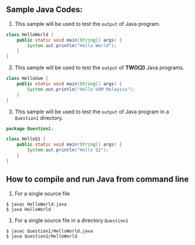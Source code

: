 ## Sample Java Codes:

1. This sample will be used to test the `output` of Java program.
```java
class HelloWorld {
    public static void main(String[] args) {
        System.out.println("Hello World"); 
    }
}
```

2. This sample will be used to test the `output` of __TWO(2)__ Java programs.
```java
class HelloUum {
    public static void main(String[] args) {
        System.out.println("Hello UUM Malaysia"); 
    }
}
```

3. This sample will be used to test the `output` of Java program in a `Question1` directory.
```java
package Question1;

class HelloQ1 {
    public static void main(String[] args) {
        System.out.println("Hello Q2"); 
    }
}
```


## How to compile and run Java from command line

1. For a single source file
```
$ javac HelloWorld.java
$ java HelloWorld
```

1. For a single source file in a directory `Question1`
```
$ javac Question1/HelloWorld.java
$ java Question1/HelloWorld
```

